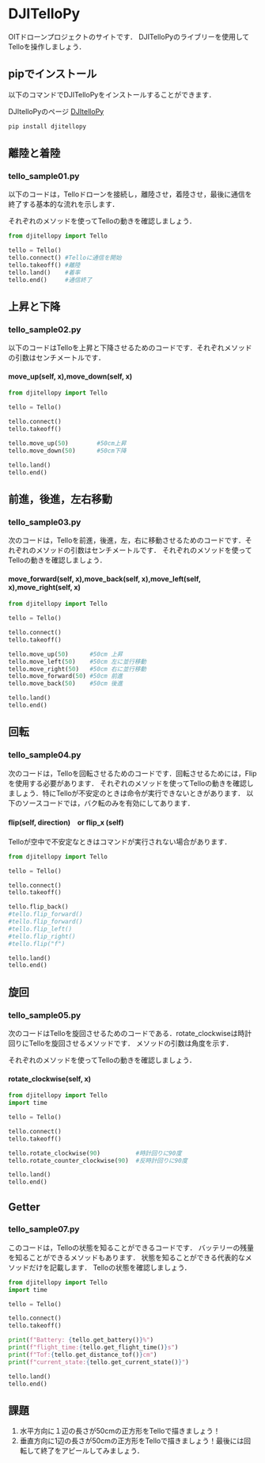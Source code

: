 # DJITelloPy
OITドローンプロジェクトのサイトです．
DJITelloPyのライブリーを使用してTelloを操作しましょう．
## pipでインストール
以下のコマンドでDJITelloPyをインストールすることができます．

DJItelloPyのページ
[DJItelloPy](https://github.com/damiafuentes/DJITelloPy)
```bash
pip install djitellopy
```
## 離陸と着陸
### tello_sample01.py
以下のコードは，Telloドローンを接続し，離陸させ，着陸させ，最後に通信を終了する基本的な流れを示します．

それぞれのメソッドを使ってTelloの動きを確認しましょう．
```python
from djitellopy import Tello

tello = Tello()
tello.connect() #Telloに通信を開始
tello.takeoff() #離陸
tello.land()    #着率
tello.end()     #通信終了
```

## 上昇と下降
### tello_sample02.py
以下のコードはTelloを上昇と下降させるためのコードです．それぞれメソッドの引数はセンチメートルです．
#### move_up(self, x),move_down(self, x)
```python
from djitellopy import Tello

tello = Tello()

tello.connect()
tello.takeoff()

tello.move_up(50)        #50cm上昇
tello.move_down(50)      #50cm下降

tello.land()
tello.end()
```


##  前進，後進，左右移動
### tello_sample03.py
次のコードは，Telloを前進，後進，左，右に移動させるためのコードです．それぞれのメソッドの引数はセンチメートルです．
それぞれのメソッドを使ってTelloの動きを確認しましょう．
#### move_forward(self, x),move_back(self, x),move_left(self, x),move_right(self, x)

```python
from djitellopy import Tello

tello = Tello()

tello.connect()
tello.takeoff()

tello.move_up(50)      #50cm 上昇
tello.move_left(50)    #50cm 左に並行移動
tello.move_right(50)   #50cm 右に並行移動
tello.move_forward(50) #50cm 前進
tello.move_back(50)    #50cm 後進

tello.land()
tello.end()
```

## 回転
###  tello_sample04.py
次のコードは，Telloを回転させるためのコードです．回転させるためには，Flip を使用する必要があります．
それぞれのメソッドを使ってTelloの動きを確認しましょう．特にTelloが不安定のときは命令が実行できないときがあります．
以下のソースコードでは，バク転のみを有効にしてあります．
#### flip(self, direction)　or flip_x (self)
Telloが空中で不安定なときはコマンドが実行されない場合があります．
```python
from djitellopy import Tello

tello = Tello()

tello.connect()
tello.takeoff()

tello.flip_back()
#tello.flip_forward()
#tello.flip_forward()
#tello.flip_left()
#tello.flip_right()
#tello.flip("f")

tello.land()
tello.end()
```
## 旋回
### tello_sample05.py
次のコードはTelloを旋回させるためのコードである．rotate_clockwiseは時計回りにTelloを旋回させるメソッドです．
メソッドの引数は角度を示す．

それぞれのメソッドを使ってTelloの動きを確認しましょう．
#### rotate_clockwise(self, x)

```python
from djitellopy import Tello
import time

tello = Tello()

tello.connect()
tello.takeoff()

tello.rotate_clockwise(90)          #時計回りに90度
tello.rotate_counter_clockwise(90)  #反時計回りに90度

tello.land()
tello.end()
```
## Getter
### tello_sample07.py
このコードは，Telloの状態を知ることができるコードです．
バッテリーの残量を知ることができるメソッドもあります．
状態を知ることができる代表的なメソッドだけを記載します．
Telloの状態を確認しましょう．

```python
from djitellopy import Tello
import time

tello = Tello()

tello.connect()
tello.takeoff()

print(f"Battery: {tello.get_battery()}%")
print(f"flight_time:{tello.get_flight_time()}s")
print(f"Tof:{tello.get_distance_tof()}cm")
print(f"current_state:{tello.get_current_state()}")

tello.land()
tello.end()
```

## 課題
1. 水平方向に１辺の長さが50cmの正方形をTelloで描きましょう！
2. 垂直方向に1辺の長さが50cmの正方形をTelloで描きましょう！最後には回転して終了をアピールしてみましょう．
